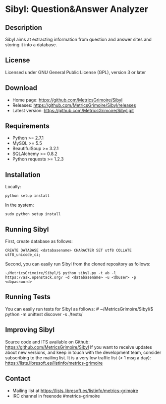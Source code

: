 Sibyl: Question&Answer Analyzer
===============================

## Description

Sibyl aims at extracting information from question and answer sites and storing
it into a database.

## License

Licensed under GNU General Public License (GPL), version 3 or later

## Download

* Home page: https://github.com/MetricsGrimoire/Sibyl
* Releases: https://github.com/MetricsGrimoire/Sibyl/releases
* Latest version: https://github.com/MetricsGrimoire/Sibyl.git


## Requirements

* Python >= 2.7.1
* MySQL >= 5.5
* BeautifulSoup >= 3.2.1
* SQLAlchemy >= 0.8.2
* Python requests >= 1.2.3

## Installation

Locally:

    python setup install
    
In the system:

    sudo python setup install

## Running Sibyl

First, create database as follows:

    CREATE DATABASE <databasename> CHARACTER SET utf8 COLLATE utf8_unicode_ci;

Second, you can easily run Sibyl from the cloned repository as follows:

    ~/MetricsGrimoire/Sibyl/$ python sibyl.py -t ab -l https://ask.openstack.org/ -d <databasename> -u <dbuser> -p <dbpassword>


## Running Tests

You can easily run tests for Sibyl as follows:
    # ~/MetricsGrimoire/Sibyl/$ python -m unittest discover  -s ./tests/


## Improving Sibyl

Source code and ITS available on Github: https://github.com/MetricsGrimoire/Sibyl
If you want to receive updates about new versions, and keep in touch with the development team, consider subscribing to the mailing list.
It is a very low traffic list (< 1 msg a day): https://lists.libresoft.es/listinfo/metrics-grimoire


## Contact

* Mailing list at https://lists.libresoft.es/listinfo/metrics-grimoire
* IRC channel in freenode #metrics-grimoire

